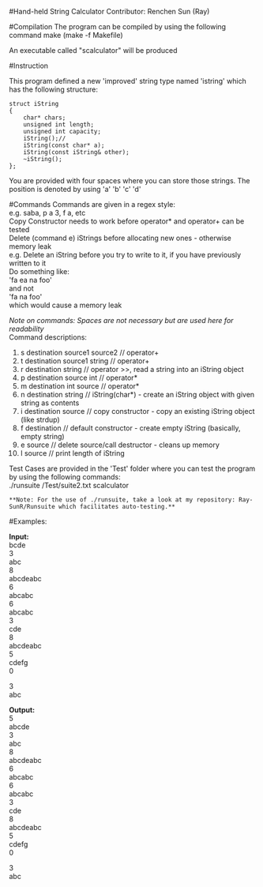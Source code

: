 #Hand-held String Calculator
Contributor: Renchen Sun (Ray)

#Compilation
The program can be compiled by using the following command
make (make -f Makefile)

An executable called "scalculator" will be produced

#Instruction

 This program defined a new 'improved' string type named 'istring' which has the following structure:
	
	struct iString
	{
		char* chars;
		unsigned int length;
		unsigned int capacity;
		iString();//
		iString(const char* a);
		iString(const iString& other);
		~iString();
	};
 
 You are provided with four spaces where you can store those strings. The position is denoted by using 'a' 'b' 'c' 'd'

 
#Commands
 Commands are given in a regex style:    
 e.g. saba, p a 3, f a, etc    
 Copy Constructor needs to work before operator* and operator+ can be tested    
 Delete (command e) iStrings before allocating new ones - otherwise memory leak    
 e.g. Delete an iString before you try to write to it, if you have previously written to it    
 Do something like:     
 'fa ea na foo'    
 and not     
 'fa na foo'     
 which would cause a memory leak    
 
 *Note on commands: Spaces are not necessary but are used here for readability*    
 Command descriptions:    
 1. s destination source1 source2 // operator+    
 2. t destination source1 string // operator+    
 3. r destination string // operator >>, read a string into an iString object    
 4. p destination source int // operator*    
 5. m destination int source // operator*    
 6. n destination string // iString(char*) - create an iString object with given string as contents    
 7. i destination source // copy constructor - copy an existing iString object (like strdup)    
 8. f destination // default constructor - create empty iString (basically, empty string)    
 9. e source // delete source/call destructor - cleans up memory    
 10. l source // print length of iString       
    
 Test Cases are provided in the 'Test' folder where you can test the program by using the following commands:      
	./runsuite /Test/suite2.txt scalculator      

	**Note: For the use of ./runsuite, take a look at my repository: Ray-SunR/Runsuite which facilitates auto-testing.**   

#Examples:    

**Input:**    
bcde    
3    
abc    
8    
abcdeabc     
6    
abcabc     
6     
abcabc    
3    
cde    
8    
abcdeabc    
5    
cdefg    
0    
     
3    
abc    
    
    
**Output:**    
5    
abcde   
3    
abc    
8    
abcdeabc    
6    
abcabc    
6    
abcabc    
3    
cde    
8    
abcdeabc    
5     
cdefg    
0    
    
3     
abc    
    
